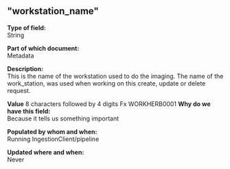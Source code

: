 ## "workstation_name"

**Type of field:**  
String  

**Part of which document:**  
Metadata

**Description:**  
This is the name of the workstation used to do the imaging. The name of the work_station, was used when working on this create, update or delete request. 

**Value**
8 characters followed by 4 digits
Fx WORKHERB0001
**Why do we have this field:**  
Because it tells us something important  

**Populated by whom and when:**  
Running IngestionClient/pipeline

**Updated where and when:**  
Never
